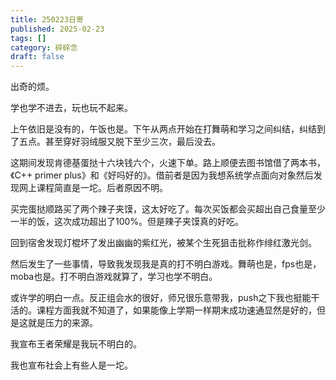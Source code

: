 ```yaml
---
title: 250223日寄
published: 2025-02-23
tags: []
category: 碎碎念
draft: false
---
```


出奇的烦。

学也学不进去，玩也玩不起来。

上午依旧是没有的，午饭也是。下午从两点开始在打舞萌和学习之间纠结，纠结到了五点。甚至穿好羽绒服又脱下至少三次，最后没去。

这期间发现肯德基蛋挞十六块钱六个，火速下单。路上顺便去图书馆借了两本书，《C++ primer plus》和《好吗好的》。借前者是因为我想系统学点面向对象然后发现网上课程简直是一坨。后者原因不明。

买完蛋挞顺路买了两个辣子夹馍，这太好吃了。每次买饭都会买超出自己食量至少一半的饭，这次成功超出了100%。但是辣子夹馍真的好吃。

回到宿舍发现灯棍坏了发出幽幽的紫红光，被某个生死狙击批称作绯红激光剑。

然后发生了一些事情，导致我发现我是真的打不明白游戏。舞萌也是，fps也是，moba也是。打不明白游戏就算了，学习也学不明白。

或许学的明白一点。反正组会水的很好，师兄很乐意带我，push之下我也挺能干活的。课程方面我就不知道了，如果能像上学期一样期末成功速通显然是好的，但是这就是压力的来源。

我宣布王者荣耀是我玩不明白的。

我也宣布社会上有些人是一坨。